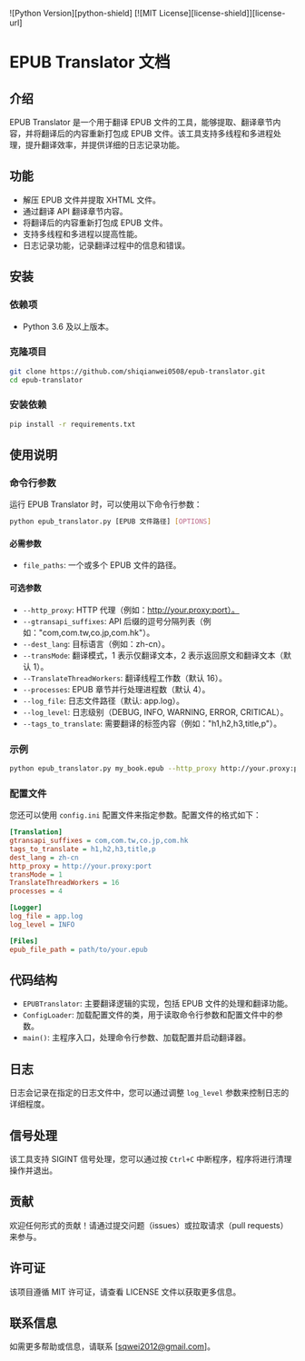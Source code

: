 ![Python Version][python-shield]
[![MIT License][license-shield]][license-url]

# EPUB Translator 文档

## 介绍

EPUB Translator 是一个用于翻译 EPUB 文件的工具，能够提取、翻译章节内容，并将翻译后的内容重新打包成 EPUB 文件。该工具支持多线程和多进程处理，提升翻译效率，并提供详细的日志记录功能。

## 功能

- 解压 EPUB 文件并提取 XHTML 文件。
- 通过翻译 API 翻译章节内容。
- 将翻译后的内容重新打包成 EPUB 文件。
- 支持多线程和多进程以提高性能。
- 日志记录功能，记录翻译过程中的信息和错误。

## 安装

### 依赖项

- Python 3.6 及以上版本。

### 克隆项目

```bash
git clone https://github.com/shiqianwei0508/epub-translator.git
cd epub-translator
```

### 安装依赖

```bash
pip install -r requirements.txt
```

## 使用说明

### 命令行参数

运行 EPUB Translator 时，可以使用以下命令行参数：

```bash
python epub_translator.py [EPUB 文件路径] [OPTIONS]
```

#### 必需参数

- `file_paths`: 一个或多个 EPUB 文件的路径。

#### 可选参数

- `--http_proxy`: HTTP 代理（例如：http://your.proxy:port）。
- `--gtransapi_suffixes`: API 后缀的逗号分隔列表（例如："com,com.tw,co.jp,com.hk"）。
- `--dest_lang`: 目标语言（例如：zh-cn）。
- `--transMode`: 翻译模式，1 表示仅翻译文本，2 表示返回原文和翻译文本（默认 1）。
- `--TranslateThreadWorkers`: 翻译线程工作数（默认 16）。
- `--processes`: EPUB 章节并行处理进程数（默认 4）。
- `--log_file`: 日志文件路径（默认: app.log）。
- `--log_level`: 日志级别（DEBUG, INFO, WARNING, ERROR, CRITICAL）。
- `--tags_to_translate`: 需要翻译的标签内容（例如："h1,h2,h3,title,p"）。

### 示例

```bash
python epub_translator.py my_book.epub --http_proxy http://your.proxy:port --gtransapi_suffixes com,com.tw --dest_lang zh-cn
```

### 配置文件

您还可以使用 `config.ini` 配置文件来指定参数。配置文件的格式如下：

```ini
[Translation]
gtransapi_suffixes = com,com.tw,co.jp,com.hk
tags_to_translate = h1,h2,h3,title,p
dest_lang = zh-cn
http_proxy = http://your.proxy:port
transMode = 1
TranslateThreadWorkers = 16
processes = 4

[Logger]
log_file = app.log
log_level = INFO

[Files]
epub_file_path = path/to/your.epub
```

## 代码结构

- `EPUBTranslator`: 主要翻译逻辑的实现，包括 EPUB 文件的处理和翻译功能。
- `ConfigLoader`: 加载配置文件的类，用于读取命令行参数和配置文件中的参数。
- `main()`: 主程序入口，处理命令行参数、加载配置并启动翻译器。

## 日志

日志会记录在指定的日志文件中，您可以通过调整 `log_level` 参数来控制日志的详细程度。

## 信号处理

该工具支持 SIGINT 信号处理，您可以通过按 `Ctrl+C` 中断程序，程序将进行清理操作并退出。

## 贡献

欢迎任何形式的贡献！请通过提交问题（issues）或拉取请求（pull requests）来参与。

## 许可证

该项目遵循 MIT 许可证，请查看 LICENSE 文件以获取更多信息。

## 联系信息

如需更多帮助或信息，请联系 [sqwei2012@gmail.com]。
